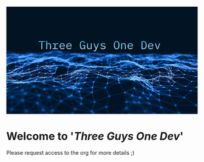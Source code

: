 
![Public Background](background_resize.jpg)

# Welcome to '*Three Guys One Dev*'

Please request access to the org for more details ;)
